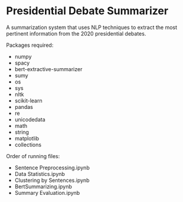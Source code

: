 # Presidential Debate Summarizer
A summarization system that uses NLP techniques to extract the most pertinent information from the 2020 presidential debates.

Packages required:
 - numpy
 - spacy
 - bert-extractive-summarizer
 - sumy
 - os
 - sys
 - nltk
 - scikit-learn
 - pandas
 - re
 - unicodedata
 - math
 - string
 - matplotlib
 - collections
 
Order of running files:
 - Sentence Preprocessing.ipynb
 - Data Statistics.ipynb
 - Clustering by Sentences.ipynb
 - BertSummarizing.ipynb
 - Summary Evaluation.ipynb
